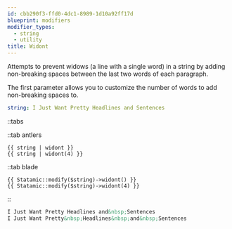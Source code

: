 ```yaml
---
id: cbb290f3-ffd0-4dc1-8989-1d10a92ff17d
blueprint: modifiers
modifier_types:
  - string
  - utility
title: Widont
---
```

Attempts to prevent widows (a line with a single word) in a string by adding non-breaking spaces between the last two words of each paragraph.

The first parameter allows you to customize the number of words to add non-breaking spaces to.

```yaml
string: I Just Want Pretty Headlines and Sentences
```

::tabs

::tab antlers
```antlers
{{ string | widont }}
{{ string | widont(4) }}
```
::tab blade
```blade
{{ Statamic::modify($string)->widont() }}
{{ Statamic::modify($string)->widont(4) }}
```
::

```html
I Just Want Pretty Headlines and&nbsp;Sentences
I Just Want Pretty&nbsp;Headlines&nbsp;and&nbsp;Sentences
```
